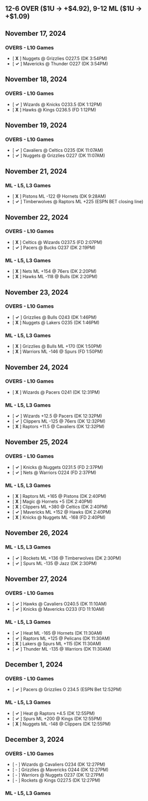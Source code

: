 ## 12-6 OVER (\$1U -> +\$4.92), 9-12 ML (\$1U -> +\$1.09)
## November 17, 2024
### OVERS - L10 Games
* [ **X** ] Nuggets @ Grizzlies O227.5 (DK 3:54PM)
* [ **&check;** ] Mavericks @ Thunder O227 (DK 3:54PM)

## November 18, 2024
### OVERS - L10 Games
* [ **&check;** ] Wizards @ Knicks O233.5 (DK 1:12PM)
* [ **X** ] Hawks @ Kings O236.5 (FD 1:12PM)

## November 19, 2024
### OVERS - L10 Games
* [ **&check;** ] Cavaliers @ Celtics O235 (DK 11:07AM)
* [ **&check;** ] Nuggets @ Grizzlies O227 (DK 11:07AM)

## November 21, 2024
### ML - L5, L3 Games
* [ **X** ] Pistons ML -122 @ Hornets (DK 9:28AM)
* [ **&check;** ] Timberwolves @ Raptors ML +225 (ESPN BET closing line)

## November 22, 2024
### OVERS - L10 Games
* [ **X** ] Celtics @ Wizards O237.5 (FD 2:07PM)
* [ **&check;** ] Pacers @ Bucks O237 (DK 2:19PM)
### ML - L5, L3 Games
* [ **X** ] Nets ML +154 @ 76ers (DK 2:20PM)
* [ **X** ] Hawks ML -118 @ Bulls (DK 2:20PM)

## November 23, 2024
### OVERS - L10 Games
* [ **&check;** ] Grizzlies @ Bulls O243 (DK 1:46PM)
* [ **X** ] Nuggets @ Lakers O235 (DK 1:46PM)
### ML - L5, L3 Games
* [ **X** ] Grizzlies @ Bulls ML +170 (DK 1:50PM)
* [ **X** ] Warriors ML -146 @ Spurs (FD 1:50PM)

## November 24, 2024
### OVERS - L10 Games
* [ **X** ] Wizards @ Pacers O241 (DK 12:31PM)
### ML - L5, L3 Games
* [ **&check;** ] Wizards +12.5 @ Pacers (DK 12:32PM)
* [ **&check;** ] Clippers ML -125 @ 76ers (DK 12:32PM)
* [ **X** ] Raptors +11.5 @ Cavaliers (DK 12:32PM)

## November 25, 2024
### OVERS - L10 Games
* [ **&check;** ] Knicks @ Nuggets O231.5 (FD 2:37PM)
* [ **&check;** ] Nets @ Warriors O224 (FD 2:37PM)
### ML - L5, L3 Games
* [ **X** ] Raptors ML +165 @ Pistons (DK 2:40PM)
* [ **X** ] Magic @ Hornets +5 (DK 2:40PM)
* [ **X** ] Clippers ML +380 @ Celtics (DK 2:40PM)
* [ **&check;** ] Mavericks ML +152 @ Hawks (DK 2:40PM)
* [ **X** ] Knicks @ Nuggets ML -168 (FD 2:40PM)

## November 26, 2024
### ML - L5, L3 Games
* [ **&check;** ] Rockets ML +136 @ Timberwolves (DK 2:30PM)
* [ **&check;** ] Spurs ML -135 @ Jazz (DK 2:30PM)

## November 27, 2024
### OVERS - L10 Games
* [ **&check;** ] Hawks @ Cavaliers O240.5 (DK 11:10AM)
* [ **&check;** ] Knicks @ Mavericks O233 (FD 11:10AM)
### ML - L5, L3 Games
* [ **&check;** ] Heat ML -165 @ Hornets (DK 11:30AM) 
* [ **&check;** ] Raptors ML +125 @ Pelicans (DK 11:30AM)
* [ **X** ] Lakers @ Spurs ML +115 (DK 11:30AM)
* [ **&check;** ] Thunder ML -135 @ Warriors (DK 11:30AM)

## December 1, 2024
### OVERS - L10 Games
* [ **&check;** ] Pacers @ Grizzlies O 234.5 (ESPN Bet 12:52PM)
### ML - L5, L3 Games
* [ **&check;** ] Heat @ Raptors +4.5 (DK 12:55PM)
* [ **&check;** ] Spurs ML +200 @ Kings (DK 12:55PM)
* [ **X** ] Nuggets ML -148 @ Clippers (DK 12:55PM)

## December 3, 2024
### OVERS - L10 Games
* [ - ] Wizards @ Cavaliers O234 (DK 12:27PM)
* [ - ] Grizzlies @ Mavericks O244 (DK 12:27PM)
* [ - ] Warriors @ Nuggets O237 (DK 12:27PM)
* [ - ] Rockets @ Kings O227.5 (DK 12:27PM)
### ML - L5, L3 Games

